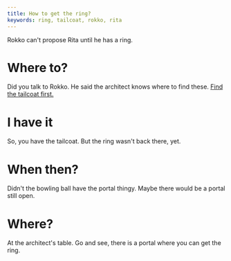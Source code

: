 ```yaml
---
title: How to get the ring?
keywords: ring, tailcoat, rokko, rita
---
```


Rokko can't propose Rita until he has a ring.

# Where to?
Did you talk to Rokko. He said the architect knows where to find these.
[Find the tailcoat first.](140-tailcoat.md)

# I have it
So, you have the tailcoat. But the ring wasn't back there, yet.

# When then?
Didn't the bowling ball have the portal thingy. Maybe there would be a portal still open.

# Where?
At the architect's table. Go and see, there is a portal where you can get the ring.

